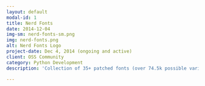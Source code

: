 ```yaml
---
layout: default
modal-id: 1
title: Nerd Fonts
date: 2014-12-04
img-sm: nerd-fonts-sm.png
img: nerd-fonts.png
alt: Nerd Fonts Logo
project-date: Dec 4, 2014 (ongoing and active)
client: OSS Community
category: Python Development
description: 'Collection of 35+ patched fonts (over 74.5k possible variations) with a FontForge font patcher Python script for Powerline, Font Awesome, Octicons, Devicons, and other icon fonts. Includes fonts: SourceCodePro, Hack, Droid Sans, Meslo, AnonymousPro, ProFont, Inconsolata, and more. See more at the <a href="https://github.com/ryanoasis/nerd-fonts">GitHub Repository</a> or <a href="http://nerdfonts.com">Official Site</a>'

---
```

